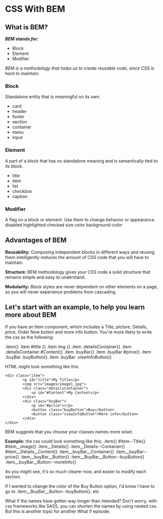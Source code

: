 # CSS With BEM


## What is BEM?

_**BEM stands for:**_
- Block
- Element
- Modifier

_BEM is a methodology that helps us to create reusable code, since CSS is hard to maintain._

### Block

Standalone entity that is meaningful on its own.

- card 
- header 
- footer 
- section 
- container 
- menu 
- Input

### Element

A part of a block that has no standalone meaning and is semantically tied to its block.

- title 
- item 
- list 
- checkbox 
- caption

### Modifier

A flag on a block or element. Use them to change behavior or appearance.
disabled 
highlighted 
checked 
size 
color 
background-color


## Advantages of BEM

**Reusability:**
Composing independent blocks in different ways and reusing them intelligently reduces the amount of CSS code that you will have to maintain.

**Structure:**
BEM methodology gives your CSS code a solid structure that remains simple and easy to understand.

**Modularity:**
Block styles are never dependent on other elements on a page, so you will never experience problems from cascading.

## Let's start with an example, to help you learn more about BEM

If you have an Item component, which includes a Title, picture, Details, price, Order Now button
and more info button.
You're more likely to write the css as the following:
   
.item{}
.item #title {}
.item img {}
.item .detailsContainer{}
.item .detailsContainer #Content{}
.item .buyBar{}
.item .buyBar #price{}
.item .buyBar .buyButton{}
.item .buyBar .viewInfoButton{}

HTML might look something like this


    <div class="item">
            <p id="title">My Title</p>
            <img src="images/image1.jpg">
            <div class="detailsContainer">
                <p id="#Content">My Content</p>
            </div>
            <div class="buyBar">
                <p id="#price"></p>
                <button class="buyButton">Buy</button>
                <button class="viewInfoButton">More info</button>
            </div>
    </div>


BEM suggests that you choose your classes names more wisel. 

**Example:**
the css could look something like this:
.item{}
#item--Title{}
#item__image{}
.item__Details{}
.item__Details--Container{}
#item__Details__Content{}
.item__buyBar__Container{}
.item__buyBar--price{}
.item__buyBar__Button{}
.item__BuyBar__Button--buyButton{}
.item__buyBar__Button--moreInfo{}


As you might see, it's so much clearer now, and easier to modify each section.

If I wanted to change the color of the Buy Button option, I'd know I have to go
to .item__BuyBar__Button--buyButton{}. etc
 
What if the names have gotten way longer than intended?
Don't worry, with css frameworks like SASS, you can shorten the names
by using nested css. But this is another topic for another What if episode.









